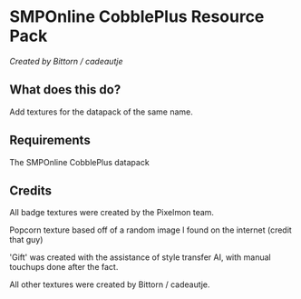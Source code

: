 # SMPOnline CobblePlus Resource Pack

*Created by Bittorn / cadeautje*

## What does this do?

Add textures for the datapack of the same name.

## Requirements

The SMPOnline CobblePlus datapack

## Credits

All badge textures were created by the Pixelmon team.

Popcorn texture based off of a random image I found on the internet (credit that guy)

'Gift' was created with the assistance of style transfer AI, with manual touchups done after the fact.

All other textures were created by Bittorn / cadeautje.